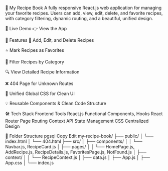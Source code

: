 📖 My Recipe Book
A fully responsive React.js web application for managing your favorite recipes. Users can add, view, edit, delete, and favorite recipes, with category filtering, dynamic routing, and a beautiful, unified design.

🔗 Live Demo
👉 View the App

📌 Features
📝 Add, Edit, and Delete Recipes

⭐ Mark Recipes as Favorites

📂 Filter Recipes by Category

🔍 View Detailed Recipe Information

❌ 404 Page for Unknown Routes

🎨 Unified Global CSS for Clean UI

💡 Reusable Components & Clean Code Structure

🛠️ Tech Stack
Frontend	Tools
React.js	Functional Components, Hooks
React Router	Page Routing
Context API	State Management
CSS	Centralized Design

📂 Folder Structure
pgsql
Copy
Edit
my-recipe-book/
├── public/
│   └── index.html
│   └── 404.html
├── src/
│   ├── components/
│   │   └── Navbar.js, RecipeCard.js
│   ├── pages/
│   │   └── HomePage.js, AddRecipe.js, RecipeDetails.js, FavoritesPage.js, NotFound.js
│   ├── context/
│   │   └── RecipeContext.js
│   ├── data.js
│   ├── App.js
│   ├── App.css
│   └── index.js
